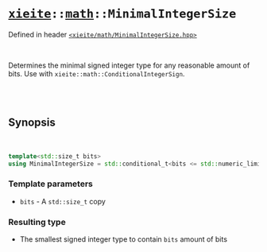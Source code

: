 # [`xieite`](../../README.md)`::`[`math`](../../docs/math.md)`::MinimalIntegerSize`
Defined in header [`<xieite/math/MinimalIntegerSize.hpp>`](../../include/math/MinimalIntegerSize.hpp)

<br/>

Determines the minimal signed integer type for any reasonable amount of bits. Use with `xieite::math::ConditionalIntegerSign`.

<br/><br/>

## Synopsis

<br/>

```cpp
template<std::size_t bits>
using MinimalIntegerSize = std::conditional_t<bits <= std::numeric_limits<std::int8_t>::digits, std::int8_t, std::conditional_t<bits <= std::numeric_limits<std::int16_t>::digits, std::int16_t, std::conditional_t<bits <= std::numeric_limits<std::int32_t>::digits, std::int32_t, std::int64_t>>>;
```
### Template parameters
- `bits` - A `std::size_t` copy
### Resulting type
- The smallest signed integer type to contain `bits` amount of bits
